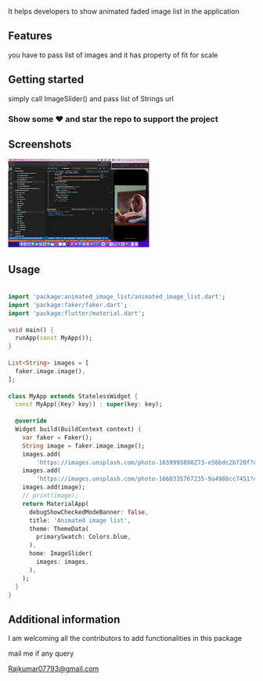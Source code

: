 <!-- 
This README describes the package. If you publish this package to pub.dev,
this README's contents appear on the landing page for your package.

For information about how to write a good package README, see the guide for
[writing package pages](https://dart.dev/guides/libraries/writing-package-pages). 

For general information about developing packages, see the Dart guide for
[creating packages](https://dart.dev/guides/libraries/create-library-packages)
and the Flutter guide for
[developing packages and plugins](https://flutter.dev/developing-packages). 
-->

It helps developers to show animated faded image list in the application

## Features

you have to pass list of images and it has property of fit for scale

## Getting started

simply call ImageSlider() and pass list of Strings url

### Show some :heart: and star the repo to support the project


## Screenshots
<img src="https://raw.githubusercontent.com/Rajkumar07793/animated_image_list/master/image.gif"/>


## Usage

```dart

import 'package:animated_image_list/animated_image_list.dart';
import 'package:faker/faker.dart';
import 'package:flutter/material.dart';

void main() {
  runApp(const MyApp());
}

List<String> images = [
  faker.image.image(),
];

class MyApp extends StatelessWidget {
  const MyApp({Key? key}) : super(key: key);

  @override
  Widget build(BuildContext context) {
    var faker = Faker();
    String image = faker.image.image();
    images.add(
        'https://images.unsplash.com/photo-1659993890273-e56bdc2b720f?crop=entropy&cs=tinysrgb&fit=crop&fm=jpg&h=480&ixid=MnwxfDB8MXxyYW5kb218MHx8fHx8fHx8MTY2MjYzMTU4Mw&ixlib=rb-1.2.1&q=80&w=640');
    images.add(
        'https://images.unsplash.com/photo-1660335767235-9a4988cc7451?crop=entropy&cs=tinysrgb&fit=crop&fm=jpg&h=480&ixid=MnwxfDB8MXxyYW5kb218MHx8fHx8fHx8MTY2MjYzMTU2MQ&ixlib=rb-1.2.1&q=80&w=640');
    images.add(image);
    // print(image);
    return MaterialApp(
      debugShowCheckedModeBanner: false,
      title: 'Animated image list',
      theme: ThemeData(
        primarySwatch: Colors.blue,
      ),
      home: ImageSlider(
        images: images,
      ),
    );
  }
}

```

## Additional information

I am welcoming all the contributors to add functionalities in this package

mail me if any query

Rajkumar07793@gmail.com